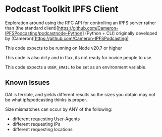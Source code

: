 # Podcast Toolkit IPFS Client

Exploration around using the RPC API for controlling an IPFS server rather than (the standard client)[https://github.com/Cameron-IPFSPodcasting/podcastnode-Python] (Python + CLI) originally developed by
(Cameron)[https://github.com/Cameron-IPFSPodcasting]

This code expects to be running on Node v20.7 or higher

This code is also dirty and in flux, its not ready for novice people to use.

This code expects a `USER_EMAIL` to be set as an environment variable.

## Known Issues

DAI is terrible, and yields different results so the sizes you obtain may not be what ipfspodcasting thinks is proper.

Size mismatches can occur by ANY of the following:

- different requesting User-Agents
- different requesting IPs
- different requesting locations
